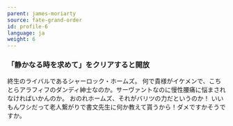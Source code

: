 ```yaml
---
parent: james-moriarty
source: fate-grand-order
id: profile-6
language: ja
weight: 6
---
```


### 「静かなる時を求めて」をクリアすると開放

終生のライバルであるシャーロック・ホームズ。
何で貴様がイケメンで、こちとらアラフィフのダンディ紳士なのか。サーヴァントなのに慢性腰痛に悩まされなければいかんのか。
おのれホームズ、それがバリツの力だというのか！
いいもんワシだって老人繋がりで書文先生に何か教えて貰うから！ダメですかそうですか。
